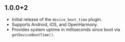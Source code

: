 ## 1.0.0+2
- Initial release of the `device_boot_time` plugin.
- Supports Android, iOS, and OpenHarmony.
- Provides system uptime in milliseconds since boot via `getDeviceBootTime()`.